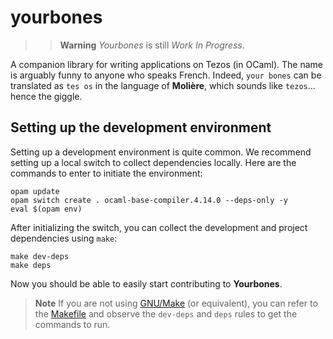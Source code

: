 # yourbones

> > **Warning** _Yourbones_ is still _Work In Progress_.

A companion library for writing applications on Tezos (in OCaml). The name is
arguably funny to anyone who speaks French. Indeed, `your bones` can be
translated as `tes os` in the language of **Molière**, which sounds like
`tezos`... hence the giggle.

## Setting up the development environment

Setting up a development environment is quite common. We recommend setting up a
local switch to collect dependencies locally. Here are the commands to enter to
initiate the environment:

```shellsession
opam update
opam switch create . ocaml-base-compiler.4.14.0 --deps-only -y
eval $(opam env)
```

After initializing the switch, you can collect the development and project
dependencies using `make`:

```shellsession
make dev-deps
make deps
```

Now you should be able to easily start contributing to **Yourbones**.

> **Note** If you are not using [GNU/Make](https://www.gnu.org/software/make/)
> (or equivalent), you can refer to the [Makefile](Makefile) and observe the
> `dev-deps` and `deps` rules to get the commands to run.
